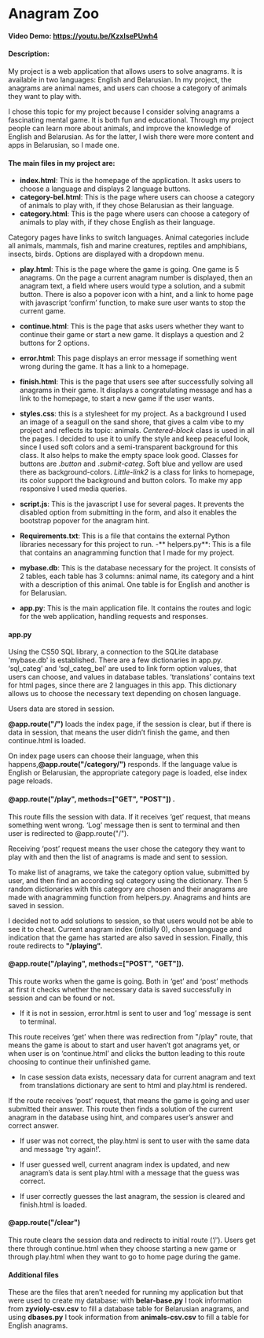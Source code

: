 # Anagram Zoo
#### Video Demo: https://youtu.be/KzxIsePUwh4
#### Description:
My project is a web application that allows users to solve anagrams. It is available in two languages: English and Belarusian. In my project, the anagrams are animal names, and users can choose a category of animals they want to play with.

I chose this topic for my project because I consider solving anagrams a fascinating mental game. It is both fun and educational. Through my project people can learn more about animals, and improve the knowledge of English and Belarusian. As for the latter, I wish there were more content and apps in Belarusian, so I made one.

#### The main files in my project are:
- **index.html**: This is the homepage of the application. It asks users to choose a language and displays 2 language buttons.
- **category-bel.html**: This is the page where users can choose a category of animals to play with, if they chose Belarusian as their language.
- **category.html**: This is the page where users can choose a category of animals to play with, if they chose English as their language.

Category pages have links to switch languages. Animal categories include all animals, mammals, fish and marine creatures, reptiles and amphibians, insects, birds. Options are displayed with a dropdown menu.

- **play.html**:  This is the page where the game is going. One game is 5 anagrams. On the page a current anagram number is displayed, then an anagram text, a field where users would type a solution, and a submit button. There is also a popover icon with a hint, and a link to home page with javascript ‘confirm’ function, to make sure user wants to stop the current game.
- **continue.html**:  This is the page that asks users whether they want to continue their game or start a new game. It displays a question and 2 buttons for 2 options.
- **error.html**: This page displays an error message if something went wrong during the game. It has a link to a homepage.
- **finish.html**: This is the page that users see after successfully solving all anagrams in their game. It displays a congratulating message and has a link to the homepage, to start a new game if the user wants.

- **styles.css**: this is a stylesheet for my project. As a background I used an image of a seagull on the sand shore, that gives a calm vibe to my project and reflects its topic: animals. *Centered-block* class is used in all the pages. I decided to use it to unify the style and keep peaceful  look, since I used soft colors and a semi-transparent background for this class. It also helps to make the empty space look good. Classes for buttons are *.button* and .*submit-categ*. Soft blue and yellow are used there as background-colors. *Little-link2* is a class for links to homepage, its color support the background and button colors. To make my app responsive I used media queries.

- **script.js**: This is the javascript I use for several pages. It prevents the disabled option from submitting in the form, and also it enables the bootstrap popover for the anagram hint.
- **Requirements.txt**: This is a file that contains the external Python libraries necessary for this project to run.
-** helpers.py**: This is a file that contains an anagramming function that I made for my project.
- **mybase.db**: This is the database necessary for the project. It consists of 2 tables, each table
has 3 columns: animal name, its category and a hint with a description of this animal. One
table is for English and another is for Belarusian.
- **app.py**: This is the main application file. It contains the routes and logic for the web application, handling requests and responses.
#### app.py
Using the CS50 SQL library, a connection to the SQLite database 'mybase.db' is established. There are a few dictionaries in app.py.  ‘sql_categ’ and ‘sql_categ_bel’  are used to link form option values, that users can choose, and values in database tables. ‘translations’ contains text for html pages, since there are 2 languages in this app. This dictionary allows us to choose the necessary text depending on chosen language.

Users data are stored in session.

**@app.route("/")** loads the index page, if the session is clear, but if there is data in session, that means the user didn’t finish the game, and then continue.html is loaded.

On index page users can choose their language, when this happens,**@app.route("/category/<language>")** responds. If the language value is English or Belarusian, the appropriate category page is loaded, else index page reloads.

#### @app.route("/play", methods=["GET", "POST"]) .
This route fills the session with data. If it receives ‘get’ request,  that means something went wrong. ‘Log’ message then is sent to terminal and then user is redirected to @app.route("/").

Receiving ‘post’ request means the user chose the category they want to play with and then the list of anagrams is made and sent to session.

To make list of anagrams, we take the category option value, submitted by user, and then find an according sql category using the dictionary. Then 5 random dictionaries with this category are chosen and their anagrams are made with anagramming function from helpers.py. Anagrams and hints are saved in session.

I decided not to add solutions to session, so that users would not be able to see it to cheat. Current anagram index (initially 0), chosen language and indication that the game has started are also saved in session. Finally, this route redirects to **"/playing".**

#### @app.route("/playing", methods=["POST", "GET"]).

This route works when the game is going. Both in ‘get’ and ‘post’ methods at first it checks whether the necessary data is saved successfully in session and can be found or not.
- If it is not in session, error.html is sent to user and ‘log’ message is sent to terminal.

This route receives ‘get’ when there was redirection from "/play" route, that means the game is about to start and user haven’t got anagrams yet, or when user is on ‘continue.html’ and clicks the button leading to this route choosing to continue their unfinished game.
- In case session data exists, necessary data for current anagram and text from translations dictionary are sent  to html and play.html is rendered.

If the route receives ‘post’ request, that means the game is going and user submitted their answer. This route then finds a solution of the current anagram in the database using hint, and compares user’s answer and correct answer.

+ If user was not correct, the play.html is sent to user with the same data and message ‘try again!’.

+ If user guessed well, current anagram index is updated, and new anagram’s data is sent play.html with a message that the guess was correct.

+ If user correctly guesses the last anagram, the session is cleared and finish.html is loaded.

#### @app.route("/clear")
This route clears the session data and redirects to initial route (‘/’). Users get there through continue.html when they choose starting a new game or through play.html when they want to go to home page during the game.

#### Additional files

These are the files that aren’t needed for running my application but that were used to create my database: with **belar-base.py** I took information from **zyvioly-csv.csv** to fill a database table for Belarusian anagrams, and using **dbases.py** I took information from **animals-csv.csv** to fill a table for English anagrams.

